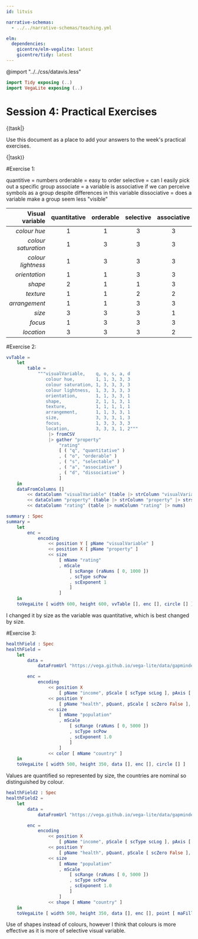 ```yaml
---
id: litvis

narrative-schemas:
  - ../../narrative-schemas/teaching.yml

elm:
  dependencies:
    gicentre/elm-vegalite: latest
    gicentre/tidy: latest
---
```


@import "../../css/datavis.less"

```elm {l=hidden}
import Tidy exposing (..)
import VegaLite exposing (..)
```

<!-- Everything above this line should probably be left untouched. -->

# Session 4: Practical Exercises

{(task|}

Use this document as a place to add your answers to the week's practical exercises.

{|task)}

#Exercise 1:

quantitive = numbers
orderable = easy to order
selective = can I easily pick out a specific group
associate = a variable is associative if we can perceive symbols as a group despite differences in this variable
dissociative = does a variable make a group seem less "visible"

|     Visual variable | quantitative | orderable | selective | associative | dissociative |
| ------------------: | :----------: | :-------: | :-------: | :---------: | :----------: |
|        _colour hue_ |      1       |     1     |     3     |      3      |      3       |
| _colour saturation_ |      1       |     3     |     3     |      3      |      3       |
|  _colour lightness_ |      1       |     3     |     3     |      3      |      3       |
|       _orientation_ |      1       |     1     |     3     |      3      |      1       |
|             _shape_ |      2       |     1     |     1     |      3      |      1       |
|           _texture_ |      1       |     1     |     2     |      2      |      1       |
|       _arrangement_ |      1       |     1     |     3     |      3      |      1       |
|              _size_ |      3       |     3     |     3     |      1      |      3       |
|             _focus_ |      1       |     3     |     3     |      3      |      3       |
|          _location_ |      3       |     3     |     3     |      2      |      2       |

#Exercise 2:

```elm {l}
vvTable =
    let
        table =
            """visualVariable,    q, o, s, a, d
               colour hue,        1, 1, 3, 3, 3
               colour saturation, 1, 3, 3, 3, 3
               colour lightness,  1, 3, 3, 3, 3
               orientation,       1, 1, 3, 3, 1
               shape,             2, 1, 1, 3, 1
               texture,           1, 1, 1, 1, 1
               arrangement,       1, 1, 3, 3, 1
               size,              3, 3, 3, 1, 3
               focus,             1, 3, 3, 3, 3
               location,          3, 3, 3, 1, 2"""
                |> fromCSV
                |> gather "property"
                    "rating"
                    [ ( "q", "quantitative" )
                    , ( "o", "orderable" )
                    , ( "s", "selectable" )
                    , ( "a", "associative" )
                    , ( "d", "dissociative" )
                    ]
    in
    dataFromColumns []
        << dataColumn "visualVariable" (table |> strColumn "visualVariable" |> strs)
        << dataColumn "property" (table |> strColumn "property" |> strs)
        << dataColumn "rating" (table |> numColumn "rating" |> nums)
```

```elm {l v}
summary : Spec
summary =
    let
        enc =
            encoding
                << position Y [ pName "visualVariable" ]
                << position X [ pName "property" ]
                << size
                    [ mName "rating"
                    , mScale
                        [ scRange (raNums [ 0, 1000 ])
                        , scType scPow
                        , scExponent 1
                        ]
                    ]
    in
    toVegaLite [ width 600, height 600, vvTable [], enc [], circle [] ]
```

I changed it by size as the variable was quantitative, which is best changed by size.

#Exercise 3:

```elm {l v}
healthField : Spec
healthField =
    let
        data =
            dataFromUrl "https://vega.github.io/vega-lite/data/gapminder-health-income.csv"

        enc =
            encoding
                << position X
                    [ pName "income", pScale [ scType scLog ], pAxis [ axGrid False ] ]
                << position Y
                    [ pName "health", pQuant, pScale [ scZero False ], pAxis [ axGrid False ] ]
                << size
                    [ mName "population"
                    , mScale
                        [ scRange (raNums [ 0, 5000 ])
                        , scType scPow
                        , scExponent 1.0
                        ]
                    ]
                << color [ mName "country" ]
    in
    toVegaLite [ width 500, height 350, data [], enc [], circle [] ]
```

Values are quantified so represented by size, the countries are nominal so distinguished by colour.

```elm {l v}
healthField2 : Spec
healthField2 =
    let
        data =
            dataFromUrl "https://vega.github.io/vega-lite/data/gapminder-health-income.csv"

        enc =
            encoding
                << position X
                    [ pName "income", pScale [ scType scLog ], pAxis [ axGrid False ] ]
                << position Y
                    [ pName "health", pQuant, pScale [ scZero False ], pAxis [ axGrid False ] ]
                << size
                    [ mName "population"
                    , mScale
                        [ scRange (raNums [ 0, 5000 ])
                        , scType scPow
                        , scExponent 1.0
                        ]
                    ]
                << shape [ mName "country" ]
    in
    toVegaLite [ width 500, height 350, data [], enc [], point [ maFilled True, maSize 200, maOpacity 0.5 ] ]
```

Use of shapes instead of colours, however I think that colours is more effective as it is more of selective visual variable.
